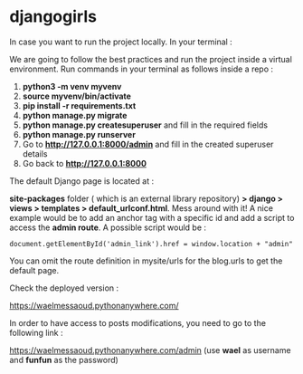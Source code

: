# djangogirls

In case you want to run the project locally. In your terminal :

We are going to follow the best practices and run the project inside a virtual environment. Run commands in your terminal as follows inside a repo :

1) **python3 -m venv myvenv**
2) **source myvenv/bin/activate**
3) **pip install -r requirements.txt** 
4) **python manage.py migrate**
5) **python manage.py createsuperuser** and fill in the required fields
6) **python manage.py runserver**
7) Go to **http://127.0.0.1:8000/admin** and fill in the created superuser details
8) Go back to **http://127.0.0.1:8000**

The default Django page is located at :

**site-packages** folder ( which is an external library repository) **> django > views > templates > default_urlconf.html**. Mess around with it!
A nice example would be to add an anchor tag with a specific id and add a script to access the **admin route**. A possible script would be : 

```
document.getElementById('admin_link').href = window.location + "admin"
```
You can omit the route definition in mysite/urls for the blog.urls to get the default page.

Check the deployed version :

https://waelmessaoud.pythonanywhere.com/

In order to have access to posts modifications, you need to go to the following link :

https://waelmessaoud.pythonanywhere.com/admin (use **wael** as username and **funfun** as the password) 


